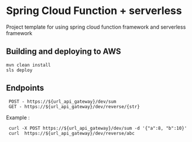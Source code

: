 # Spring Cloud Function + serverless

Project template for using spring cloud function framework and serverless framework

## Building and deploying to AWS
```
mvn clean install
sls deploy
```

## Endpoints
```
 POST - https://${url_api_gateway}/dev/sum
 GET - https://${url_api_gateway}/dev/reverse/{str}
```

Example :
```
 curl -X POST https://${url_api_gateway}/dev/sum -d '{"a":8, "b":10}'
 curl  https://${url_api_gateway}/dev/reverse/abc
```
